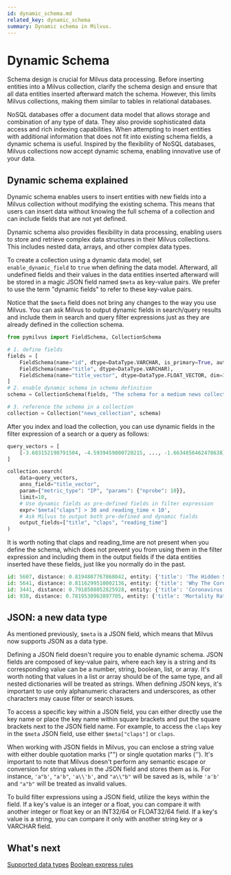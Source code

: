 ```yaml
---
id: dynamic_schema.md
related_key: dynamic_schema
summary: Dynamic schema in Milvus.
---
```


# Dynamic Schema

Schema design is crucial for Milvus data processing. Before inserting entities into a Milvus collection, clarify the schema design and ensure that all data entities inserted afterward match the schema. However, this limits Milvus collections, making them similar to tables in relational databases. 

NoSQL databases offer a document data model that allows storage and combination of any type of data. They also provide sophisticated data access and rich indexing capabilities. When attempting to insert entities with additional information that does not fit into existing schema fields, a dynamic schema is useful. Inspired by the flexibility of NoSQL databases, Milvus collections now accept dynamic schema, enabling innovative use of your data. 

## Dynamic schema explained

Dynamic schema enables users to insert entities with new fields into a Milvus collection without modifying the existing schema. This means that users can insert data without knowing the full schema of a collection and can include fields that are not yet defined.

Dynamic schema also provides flexibility in data processing, enabling users to store and retrieve complex data structures in their Milvus collections. This includes nested data, arrays, and other complex data types.

To create a collection using a dynamic data model, set `enable_dynamic_field` to `true` when defining the data model. Afterward, all undefined fields and their values in the data entities inserted afterward will be stored in a magic JSON field named `$meta` as key-value pairs. We prefer to use the term "dynamic fields" to refer to these key-value pairs.

Notice that the `$meta` field does not bring any changes to the way you use Milvus. You can ask Milvus to output dynamic fields in search/query results and include them in search and query filter expressions just as they are already defined in the collection schema. 

```python
from pymilvus import FieldSchema, CollectionSchema

# 1. define fields
fields = [
    FieldSchema(name="id", dtype=DataType.VARCHAR, is_primary=True, auto_id=True, max_length=100),
    FieldSchema(name="title", dtype=DataType.VARCHAR),
    FieldSchema(name="title_vector", dtype=DataType.FLOAT_VECTOR, dim=384)
]
# 2. enable dynamic schema in schema definition
schema = CollectionSchema(fields, "The schema for a medium news collection", enable_dynamic_field=True)

# 3. reference the schema in a collection
collection = Collection("news_collection", schema)
```

After you index and load the collection, you can use dynamic fields in the filter expression of a search or a query as follows:

```python
query_vectors = [
    [-3.683152198791504, -4.5939459800720215, ..., -1.6634856462478638]
]

collection.search(
    data=query_vectors,
    anns_field="title_vector",
    param={"metric_type": "IP", "params": {"nprobe": 10}},
    limit=10,
    # Use dynamic fields as pre-defined fields in filter expression
    expr='$meta["claps"] > 30 and reading_time < 10',  
    # Ask Milvus to output both pre-defined and dynamic fields
    output_fields=["title", "claps", "reading_time"] 
)
```

It is worth noting that claps and reading_time are not present when you define the schema, which does not prevent you from using them in the filter expression and including them in the output fields if the data entities inserted have these fields, just like you normally do in the past.

```python
id: 5607, distance: 0.8194807767868042, entity: {'title': 'The Hidden Side Effect of the Coronavirus', 'reading_time': 8, 'claps': 83}
id: 5641, distance: 0.8116299510002136, entity: {'title': 'Why The Coronavirus Mortality Rate is Misleading', 'reading_time': 9, 'claps': 2900}
id: 3441, distance: 0.7918508052825928, entity: {'title': 'Coronavirus shows what ethical Amazon could look like', 'reading_time': 4, 'claps': 51}
id: 938, distance: 0.7819530963897705, entity: {'title': 'Mortality Rate As an Indicator of an Epidemic Outbreak', 'reading_time': 6, 'claps': 65}
```

## JSON: a new data type

As mentioned previously, `$meta` is a JSON field, which means that Milvus now supports JSON as a data type. 

Defining a JSON field doesn't require you to enable dynamic schema. JSON fields are composed of key-value pairs, where each key is a string and its corresponding value can be a number, string, boolean, list, or array. It's worth noting that values in a list or array should be of the same type, and all nested dictionaries will be treated as strings. When defining JSON keys, it's important to use only alphanumeric characters and underscores, as other characters may cause filter or search issues.

To access a specific key within a JSON field, you can either directly use the key name or place the key name within square brackets and put the square brackets next to the JSON field name. For example, to access the `claps` key in the `$meta` JSON field, use either `$meta["claps"]` or `claps`.

When working with JSON fields in Milvus, you can enclose a string value with either double quotation marks ("") or single quotation marks (''). It's important to note that Milvus doesn't perform any semantic escape or conversion for string values in the JSON field and stores them as is. For instance, `'a"b'`, `"a'b"`, `'a\\'b'`, and `"a\\"b"` will be saved as is, while `'a'b'` and `"a"b"` will be treated as invalid values.

To build filter expressions using a JSON field, utilize the keys within the field. If a key's value is an integer or a float, you can compare it with another integer or float key or an INT32/64 or FLOAT32/64 field. If a key's value is a string, you can compare it only with another string key or a VARCHAR field.

## What's next

[Supported data types](schema.md#Supported-data-type)
[Boolean express rules](boolean.md)
